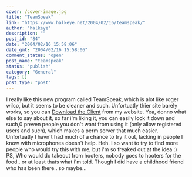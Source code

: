 ```yaml
---
cover: /cover-image.jpg
title: "TeamSpeak"
link: "https://www.halkeye.net/2004/02/16/teamspeak/"
author: "halkeye"
description: ""
post_id: "84"
date: "2004/02/16 15:58:06"
date_gmt: "2004/02/16 15:58:06"
comment_status: "open"
post_name: "teamspeak"
status: "publish"
category: "General"
tags: []
post_type: "post"
---
```


I really like this new program called TeamSpeak, which is alot like roger wilco, but it seems to be cleaner and such. Unfortuatly thier site barely works, so you can [Download the Client](http://www.halkeye.net/files/?file=ts2_client_rc2_2032.exe) from my website. Yea, donno what else to say about it, so far i'm liking it, you can easily lock it down and such,0 preven people you don't want from using it (only allow registered users and such), which makes a perm server that much easier.   
Unfortuatly I havn't had much of a chance to try it out, lacking in people I know with microphones doesn't help. Heh. I so want to try to find more people who would try this with me, but i'm so freaked out at the idea :)   
PS, Who would do takeout from hooters, nobody goes to hooters for the food.. or at least thats what i'm told. Though I did have a childhood friend who has been there.. so maybe...
